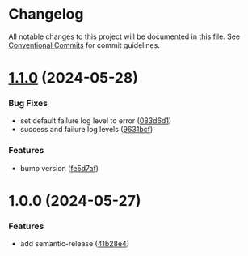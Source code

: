 # Changelog

All notable changes to this project will be documented in this file. See
[Conventional Commits](https://conventionalcommits.org) for commit guidelines.

# [1.1.0](https://github.com/mdasberg/n8n-nodes-datadog/compare/v1.0.0...v1.1.0) (2024-05-28)


### Bug Fixes

* set default failure log level to error ([083d6d1](https://github.com/mdasberg/n8n-nodes-datadog/commit/083d6d11e11c396c069f7381d9383a5524441765))
* success and failure log levels ([9631bcf](https://github.com/mdasberg/n8n-nodes-datadog/commit/9631bcf0dd24944cf0278fb859ee48106db238c1))


### Features

* bump version ([fe5d7af](https://github.com/mdasberg/n8n-nodes-datadog/commit/fe5d7afa4f932cc9820139f4e0bea7affc404c98))

# 1.0.0 (2024-05-27)


### Features

* add semantic-release ([41b28e4](https://github.com/mdasberg/n8n-nodes-datadog/commit/41b28e4a1a6f50d9456a293c50b6982ec4d136d8))
